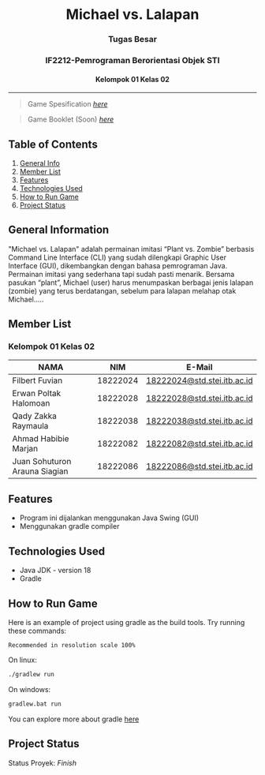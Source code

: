 <h1 align="center"> Michael vs. Lalapan 
  <h3 align="center">Tugas Besar
  <h3 align="center">IF2212-Pemrograman Berorientasi Objek STI
    <h4 align="center"> Kelompok 01 Kelas 02 
      </h4>
      </h3>
      </h1>

<hr>

> Game Spesification [_here_](https://docs.google.com/document/d/19BsdEXRQh0wSgIis_oG5bRA8q5vD2_yU0hlC-VuJ-UI/edit)

> Game Booklet (Soon) [_here_]()


## Table of Contents
1. [General Info](#general-information)
2. [Member List](#member-list)
3. [Features](#features)
4. [Technologies Used](#technologies-used)
5. [How to Run Game](#how-run)
7. [Project Status](#project-status)

## General Information
"Michael vs. Lalapan" adalah permainan imitasi “Plant vs. Zombie” berbasis Command Line Interface (CLI) yang sudah dilengkapi Graphic User Interface (GUI), dikembangkan dengan bahasa pemrograman Java. Permainan imitasi yang sederhana tapi sudah pasti menarik. Bersama pasukan “plant”, Michael (user) harus menumpaskan berbagai jenis lalapan (zombie) yang terus berdatangan, sebelum para lalapan melahap otak Michael.....

<a name="member-list"></a>

## Member List
### Kelompok 01 Kelas 02

| NAMA                          | NIM      | E-Mail                      |
| ----------------------------- | -------- | --------------------------- |
| Filbert Fuvian                | 18222024 | 18222024@std.stei.itb.ac.id |
| Erwan Poltak Halomoan         | 18222028 | 18222028@std.stei.itb.ac.id |
| Qady Zakka Raymaula           | 18222038 | 18222038@std.stei.itb.ac.id |
| Ahmad Habibie Marjan          | 18222082 | 18222082@std.stei.itb.ac.id |
| Juan Sohuturon Arauna Siagian | 18222086 | 18222086@std.stei.itb.ac.id |

<a name="features"></a>

## Features
- Program ini dijalankan menggunakan Java Swing (GUI)
- Menggunakan gradle compiler

<a name="technologies-used"></a>

## Technologies Used
- Java JDK - version 18
- Gradle

<a name="how-run"></a>

## How to Run Game
Here is an example of project using gradle as the build tools.
Try running these commands:

```Recommended in resolution scale 100%```

On linux:

```bash
./gradlew run
```

On windows:

```cmd
gradlew.bat run
```

You can explore more about gradle [here](https://guides.gradle.org/creating-new-gradle-builds/)


<a name="project-status">

## Project Status
Status Proyek: _Finish_
